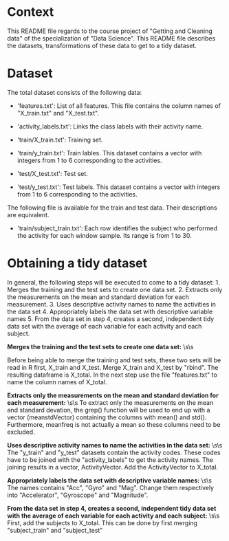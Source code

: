 
# Context
This README file regards to the course project of "Getting and Cleaning data" of the specialization of "Data Science".
This README file describes the datasets, transformations of these data to get to a tidy dataset.

# Dataset
The total dataset consists of the following data:

- 'features.txt': List of all features. This file contains the column names of "X_train.txt" and "X_test.txt".

- 'activity_labels.txt': Links the class labels with their activity name.

- 'train/X_train.txt': Training set.

- 'train/y_train.txt': Train lables. This dataset contains a vector with integers from 1 to 6 corresponding to the activities.

- 'test/X_test.txt': Test set.

- 'test/y_test.txt': Test labels. This dataset contains a vector with integers from 1 to 6 corresponding to the activities.

The following file is available for the train and test data. Their descriptions are equivalent. 

- 'train/subject_train.txt': Each row identifies the subject who performed the activity for each window sample. Its range is from 1 to 30.


# Obtaining a tidy dataset

In general, the following steps will be executed to come to a tidy dataset:
	1. Merges the training and the test sets to create one data set.
	2. Extracts only the measurements on the mean and standard deviation for each measurement. 
	3. Uses descriptive activity names to name the activities in the data set
	4. Appropriately labels the data set with descriptive variable names
	5. From the data set in step 4, creates a second, independent tidy data set with the average of each variable for each activity and each subject.

**Merges the training and the test sets to create one data set:** \s\s

Before being able to merge the training and test sets, these two sets will be read in R first, X_train and X_test. 
Merge X_train and X_test by "rbind". The resulting dataframe is X_total.
In the next step use the file "features.txt" to name the column names of X_total.

**Extracts only the measurements on the mean and standard deviation for each measurement:** \s\s
To extract only the measurements on the mean and standard devation, the grep() function will be used to end up with a vector
(meanstdVector) containing the columns with mean() and std().
Furthermore, meanfreq is not actually a mean so these columns need to be excluded.


**Uses descriptive activity names to name the activities in the data set:** \s\s
The "y_train" and "y_test" datasets contain the activity codes. These codes have to be joined with the "activity_labels" to get the activity names.
The joining results in a vector, ActivityVector. Add the ActivityVector to X_total.

**Appropriately labels the data set with descriptive variable names:** \s\s
The names contains "Acc", "Gyro" and "Mag". Change them respectively into "Accelerator", "Gyroscope" and "Magnitude".

**From the data set in step 4, creates a second, independent tidy data set with the average of each variable for each activity and each subject:** \s\s
First, add the subjects to X_total. This can be done by first merging "subject_train" and "subject_test"